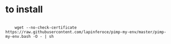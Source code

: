 to install
==========

<code>
    wget --no-check-certificate https://raw.githubusercontent.com/lapinferoce/pimp-my-env/master/pimp-my-env.bash -O - | sh
</code>

